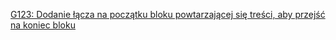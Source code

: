 [G123: Dodanie łącza na początku bloku powtarzającej się treści, aby przejść na koniec bloku](https://www.w3.org/WAI/WCAG22/Techniques/general/G123)
